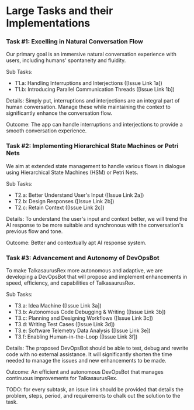 # Large Tasks and their Implementations

### Task #1: Excelling in Natural Conversation Flow
Our primary goal is an immersive natural conversation experience with users, including humans' spontaneity and fluidity.

Sub Tasks:
-    T1.a: Handling Interruptions and Interjections ([Issue Link 1a])
-    T1.b: Introducing Parallel Communication Threads ([Issue Link 1b])

Details: Simply put, interruptions and interjections are an integral part of human conversation. Manage these while maintaining the context to significantly enhance the conversation flow. 

Outcome: The app can handle interruptions and interjections to provide a smooth conversation experience.


### Task #2: Implementing Hierarchical State Machines or Petri Nets
We aim at extended state management to handle various flows in dialogue using Hierarchical State Machines (HSM) or Petri Nets.

Sub Tasks:
-    T2.a: Better Understand User's Input ([Issue Link 2a])
-    T2.b: Design Responses ([Issue Link 2b])
-    T2.c: Retain Context ([Issue Link 2c])

Details: To understand the user's input and context better, we will trend the AI response to be more suitable and synchronous with the conversation's previous flow and tone. 

Outcome: Better and contextually apt AI response system.


### Task #3: Advancement and Autonomy of DevOpsBot
To make TalkasaurusRex more autonomous and adaptive, we are developing a DevOpsBot that will propose and implement enhancements in speed, efficiency, and capabilities of TalkasaurusRex.

Sub Tasks:
-    T3.a: Idea Machine ([Issue Link 3a])
-    T3.b: Autonomous Code Debugging & Writing ([Issue Link 3b])
-    T3.c: Planning and Designing Workflows ([Issue Link 3c])
-    T3.d: Writing Test Cases ([Issue Link 3d])
-    T3.e: Software Telemetry Data Analysis ([Issue Link 3e])
-    T3.f: Enabling Human-in-the-Loop ([Issue Link 3f])

Details: The proposed DevOpsBot should be able to test, debug and rewrite code with no external assistance. It will significantly shorten the time needed to manage the issues and new enhancements to be made.

Outcome: An efficient and autonomous DevOpsBot that manages continuous improvements for TalkasaurusRex.

TODO: for every subtask, an issue link should be provided that details the problem, steps, period, and requirements to chalk out the solution to the task.